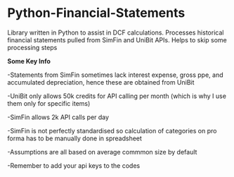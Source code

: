 # Python-Financial-Statements
Library written in Python to assist in DCF calculations. Processes historical financial statements pulled from SimFin and UniBit APIs. Helps to skip some processing steps

**Some Key Info**

-Statements from SimFin sometimes lack interest expense, gross ppe, and accumulated depreciation, hence these are obtained from UniBit

-UniBit only allows 50k credits for API calling per month (which is why I use them only for specific items)

-SimFin allows 2k API calls per day

-SimFin is not perfectly standardised so calculation of categories on pro forma has to be manually done in spreadsheet

-Assumptions are all based on average commmon size by default

-Remember to add your api keys to the codes

    
